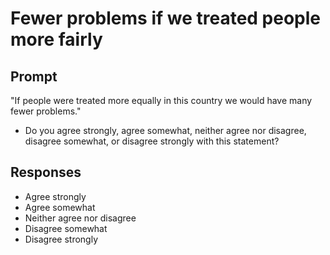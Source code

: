 # Fewer problems if we treated people more fairly

## Prompt
"If people were treated more equally in this country we would
have many fewer problems."
- Do you agree strongly, agree somewhat, neither agree nor
disagree, disagree somewhat, or disagree strongly with this
statement?

## Responses
- Agree strongly
- Agree somewhat
- Neither agree nor disagree
- Disagree somewhat
- Disagree strongly
